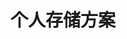 ---
title: 个人存储方案
id: 22dfe89260
datetimeCreate: 2023-09-25 10:41:06
datetimeUpdate: 2023-11-28 11:17:24
---